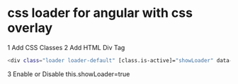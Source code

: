 
<h1>css loader for angular with css overlay </h1>

1 Add CSS Classes
2 Add HTML Div Tag
```bash
<div class="loader loader-default" [class.is-active]="showLoader" data-text="Custom text"></div>
```
3 Enable or Disable
this.showLoader=true
